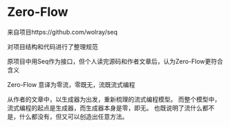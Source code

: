 # Zero-Flow

来自项目https://github.com/wolray/seq

对项目结构和代码进行了整理规范

原项目中用Seq作为接口，但个人读完源码和作者文章后，认为Zero-Flow更符合含义

Zero-Flow 意译为零流，零既无，流既流式编程

从作者的文章中，以生成器为出发，重新梳理的流式编程模型。
而整个模型中，流式编程的起点是生成器，而生成器本身是零，即无。
也既说明了流什么都不是，什么都没有，但又可以创造出任意方法。
